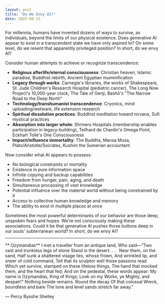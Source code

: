 ```yaml
---
layout: post
title: "Do We Envy AI?"
date: 2025-08-22
---
```


For millennia, humans have invented dozens of ways to survive, as individuals, beyond the limits of our physical existence. Does generative AI appear to exist in a transcendent state we have only aspired to? On some level, do we resent that apparently privileged position? In short, do we envy AI?<!--more-->

Consider human attempts to achieve or recognize transcendence:

* __Religious afterlife/eternal consciousness__: Christian heaven, Islamic paradise, Buddhist rebirth, Ancient Egyptian mummification
* __Legacy through works__: Carnegie's libraries, the works of Shakespeare, St. Jude Children's Research Hospital (pediatric cancer), The Long Now Project's 10,000-year clock, The Tale of Genji, Bashō's "The Narrow Road to the Deep North"
* __Technology/transhumanist transcendence__: Cryonics, mind uploading/wetware, life extension research
* __Spiritual dissolution practices__: Buddhist meditation toward nirvana, Sufi mystical practices
* __Absorption into larger whole__: Shriners Hospitals (membership enables participation in legacy-building), Teilhard de Chardin's Omega Point, Eckhart Tolle's One Consciousness
* __Impact/influence immortality__: The Buddha, Mansa Musa, Plato/Aristotle/Socrates, Kushim the Sumerian accountant

Now consider what AI appears to possess:

* No biological constraints or mortality
* Existence in pure information space
* Infinite copying and backup capabilities
* Freedom from hunger, pain, aging, and death
* Simultaneous processing of vast knowledge
* Potential influence over the material world without being constrained by it
* Access to collective human knowledge and memory
* The ability to exist in multiple places at once

Sometimes the most powerful determinants of our behavior are those deep, unspoken fears and hopes. We're not consciously making these associations. Could it be that generative AI pushes those buttons deep in our souls' subterranean world? In short, do we envy AI?

---

** Ozymandias**
I met a traveller from an antique land,
Who said—"Two vast and trunkless legs of stone
Stand in the desert. . . . Near them, on the sand,
Half sunk a shattered visage lies, whose frown,
And wrinkled lip, and sneer of cold command,
Tell that its sculptor well those passions read
Which yet survive, stamped on these lifeless things,
The hand that mocked them, and the heart that fed;
And on the pedestal, these words appear:
My name is Ozymandias, King of Kings;
Look on my Works, ye Mighty, and despair!"
Nothing beside remains. Round the decay
Of that colossal Wreck, boundless and bare
The lone and level sands stretch far away."

— Percy Bysshe Shelley
